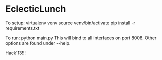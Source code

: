 EclecticLunch
=============

To setup:
    virtualenv venv
    source venv/bin/activate
    pip install -r requirements.txt

To run:
    python main.py
        This will bind to all interfaces on port 8008.
        Other options are found under --help.


Hack'13!!!
